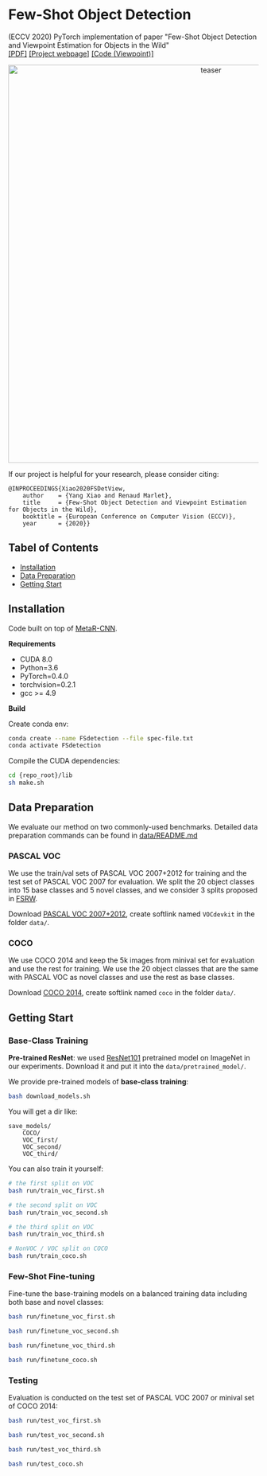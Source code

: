 # Few-Shot Object Detection

(ECCV 2020) PyTorch implementation of paper "Few-Shot Object Detection and Viewpoint Estimation for Objects in the Wild"\
[\[PDF\]](https://arxiv.org/abs/2007.12107) [\[Project webpage\]](http://imagine.enpc.fr/~xiaoy/FSDetView/) [\[Code (Viewpoint)\]](https://github.com/YoungXIAO13/FewShotViewpoint)

<p align="center">
<img src="https://github.com/YoungXIAO13/FewShotDetection/blob/master/img/PipelineDet.png" width="800px" alt="teaser">
</p>

If our project is helpful for your research, please consider citing:
```
@INPROCEEDINGS{Xiao2020FSDetView,
    author    = {Yang Xiao and Renaud Marlet},
    title     = {Few-Shot Object Detection and Viewpoint Estimation for Objects in the Wild},
    booktitle = {European Conference on Computer Vision (ECCV)},
    year      = {2020}}
```

## Tabel of Contents
* [Installation](#installation)
* [Data Preparation](#data-preparation)
* [Getting Start](#getting-start)


## Installation

Code built on top of [MetaR-CNN](https://github.com/yanxp/MetaR-CNN).
 
**Requirements**

* CUDA 8.0
* Python=3.6
* PyTorch=0.4.0
* torchvision=0.2.1
* gcc >= 4.9 

**Build**

Create conda env:
```sh
conda create --name FSdetection --file spec-file.txt
conda activate FSdetection
```

Compile the CUDA dependencies:
```sh
cd {repo_root}/lib
sh make.sh
```

## Data Preparation

We evaluate our method on two commonly-used benchmarks. Detailed data preparation commands can be found in [data/README.md](https://github.com/YoungXIAO13/FewShotDetection/tree/master/data/README.md)

### PASCAL VOC
 
We use the train/val sets of PASCAL VOC 2007+2012 for training and the test set of PASCAL VOC 2007 for evaluation. 
We split the 20 object classes into 15 base classes and 5 novel classes, and we consider 3 splits proposed in [FSRW](https://github.com/ucbdrive/few-shot-object-detection/blob/master/fsdet/data/datasets/builtin_meta.py). 

Download [PASCAL VOC 2007+2012](http://host.robots.ox.ac.uk/pascal/VOC/), create softlink named ``VOCdevkit`` in the folder ``data/``.


### COCO

We use COCO 2014 and keep the 5k images from minival set for evaluation and use the rest for training. 
We use the 20 object classes that are the same with PASCAL VOC as novel classes and use the rest as base classes.

Download [COCO 2014](https://cocodataset.org/#home), create softlink named ``coco`` in the folder ``data/``.


## Getting Start

### Base-Class Training

**Pre-trained ResNet**:
we used [ResNet101](https://www.dropbox.com/s/iev3tkbz5wyyuz9/resnet101_caffe.pth?dl=0) pretrained model on ImageNet in our experiments. 
Download it and put it into the ``data/pretrained_model/``.

We provide pre-trained models of **base-class training**:
```bash
bash download_models.sh
```
You will get a dir like:
```
save_models/
    COCO/
    VOC_first/
    VOC_second/
    VOC_third/
```

You can also train it yourself:
```bash
# the first split on VOC
bash run/train_voc_first.sh

# the second split on VOC
bash run/train_voc_second.sh

# the third split on VOC
bash run/train_voc_third.sh

# NonVOC / VOC split on COCO
bash run/train_coco.sh
```

### Few-Shot Fine-tuning

Fine-tune the base-training models on a balanced training data including both base and novel classes:
```bash
bash run/finetune_voc_first.sh

bash run/finetune_voc_second.sh

bash run/finetune_voc_third.sh

bash run/finetune_coco.sh
```


### Testing

Evaluation is conducted on the test set of PASCAL VOC 2007 or minival set of COCO 2014:
```bash
bash run/test_voc_first.sh

bash run/test_voc_second.sh

bash run/test_voc_third.sh

bash run/test_coco.sh
```